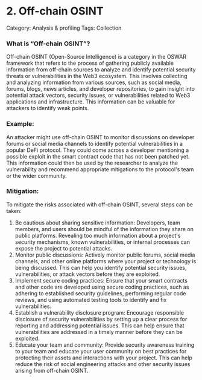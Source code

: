 # 2. Off-chain OSINT

Category: Analysis & profiling
Tags: Collection

### What is “Off-chain OSINT”?

Off-chain OSINT (Open-Source Intelligence) is a category in the OSWAR framework that refers to the process of gathering publicly available information from off-chain sources to analyze and identify potential security threats or vulnerabilities in the Web3 ecosystem.
This involves collecting and analyzing information from various sources, such as social media, forums, blogs, news articles, and developer repositories, to gain insight into potential attack vectors, security issues, or vulnerabilities related to Web3 applications and infrastructure. This information can be valuable for attackers to identify weak points.

### Example:

An attacker might use off-chain OSINT to monitor discussions on developer forums or social media channels to identify potential vulnerabilities in a popular DeFi protocol. They could come across a developer mentioning a possible exploit in the smart contract code that has not been patched yet. This information could then be used by the researcher to analyze the vulnerability and recommend appropriate mitigations to the protocol's team or the wider community.

### Mitigation:

To mitigate the risks associated with off-chain OSINT, several steps can be taken:

1. Be cautious about sharing sensitive information: Developers, team members, and users should be mindful of the information they share on public platforms. Revealing too much information about a project's security mechanisms, known vulnerabilities, or internal processes can expose the project to potential attacks.
2. Monitor public discussions: Actively monitor public forums, social media channels, and other online platforms where your project or technology is being discussed. This can help you identify potential security issues, vulnerabilities, or attack vectors before they are exploited.
3. Implement secure coding practices: Ensure that your smart contracts and other code are developed using secure coding practices, such as adhering to established security guidelines, performing regular code reviews, and using automated testing tools to identify and fix vulnerabilities.
4. Establish a vulnerability disclosure program: Encourage responsible disclosure of security vulnerabilities by setting up a clear process for reporting and addressing potential issues. This can help ensure that vulnerabilities are addressed in a timely manner before they can be exploited.
5. Educate your team and community: Provide security awareness training to your team and educate your user community on best practices for protecting their assets and interactions with your project. This can help reduce the risk of social engineering attacks and other security issues arising from off-chain OSINT.